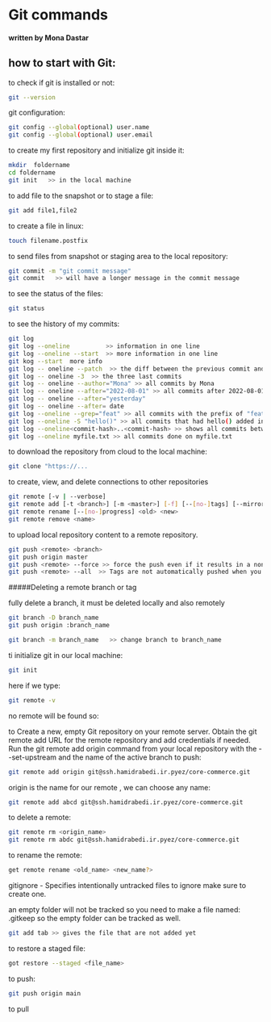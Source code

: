# Git commands 
#### written by Mona Dastar
## how to start with Git:
to check if git is installed or not:
```sh
git --version
```
git configuration:
```sh
git config --global(optional) user.name 
git config --global(optional) user.email 
```
to create my first repository and initialize git inside it:

```sh
mkdir  foldername
cd foldername
git init   >> in the local machine
```

to add file to the snapshot or to stage a file:

```sh
git add file1,file2
```

to create a file in linux:
 ```sh
touch filename.postfix
 ```

to send files from snapshot or staging area to the local repository:
```sh
git commit -m "git commit message"
git commit   >> will have a longer message in the commit message
```

to see the status of the files:
```sh
git status
```
to see the history of my commits:
```sh
git log
git log --oneline          >> information in one line
git log --oneline --start  >> more information in one line
git kog --start  more info
git log -- oneline --patch  >> the diff between the previous commit and the new commit
git log -- oneline -3  >> the three last commits
git log -- oneline --author="Mona" >> all commits by Mona
git log -- oneline --after="2022-08-01" >> all commits after 2022-08-01
git log -- oneline --after="yesterday"
git log -- oneline --after= date  
git log --oneline --grep="feat" >> all commits with the prefix of "feat" or feature modifications
git log --oneline -S "hello()" >> all commits that had hello() added in their code
git log --oneline<commit-hash>..<commit-hash> >> shows all commits between the given commits
git log --oneline myfile.txt >> all commits done on myfile.txt
```
to download the repository from cloud to the local machine:
```sh
git clone "https://...
```
to create, view, and delete connections to other repositories
```sh
git remote [-v | --verbose]
git remote add [-t <branch>] [-m <master>] [-f] [--[no-]tags] [--mirror=(fetch|push)] <name> <URL>
git remote rename [--[no-]progress] <old> <new>
git remote remove <name>
```
to upload local repository content to a remote repository.
```sh
git push <remote> <branch>
git push origin master 
git push <remote> --force >> force the push even if it results in a non-fast-forward merge.
git push <remote> --all  >> Tags are not automatically pushed when you push a branch or use the --all option. The --tags flag sends all of your local tags to the remote repository.
```
#####Deleting a remote branch or tag

fully delete a branch, it must be deleted locally and also remotely
```sh
git branch -D branch_name 
git push origin :branch_name
```
```sh
git branch -m branch_name   >> change branch to branch_name
```

ti initialize git in our local machine:
```sh
git init
```
here if we type:
```sh
git remote -v
```
no remote will be found so:

to Create a new, empty Git repository on your remote server. Obtain the git remote add URL for the remote repository and add credentials if needed. Run the git remote add origin command from your local repository with the --set-upstream and the name of the active branch to push:
```sh
git remote add origin git@ssh.hamidrabedi.ir.pyez/core-commerce.git
```
origin is the name for our remote , we can choose any name:
```sh
git remote add abcd git@ssh.hamidrabedi.ir.pyez/core-commerce.git
```


to delete a remote:

```sh 
git remote rm <origin_name>
git remote rm abdc git@ssh.hamidrabedi.ir.pyez/core-commerce.git

```
to rename the remote:
```sh
get remote rename <old_name> <new_name?>
```
gitignore - Specifies intentionally untracked files to ignore
make sure to create one.

an empty folder will not be tracked so you need to make a file named: 
.gitkeep so the empty folder can be tracked as well.


```sh
git add tab >> gives the file that are not added yet
```

to restore a staged file:
```sh
got restore --staged <file_name>
```

to push:
```sh 
git push origin main
```
to pull
